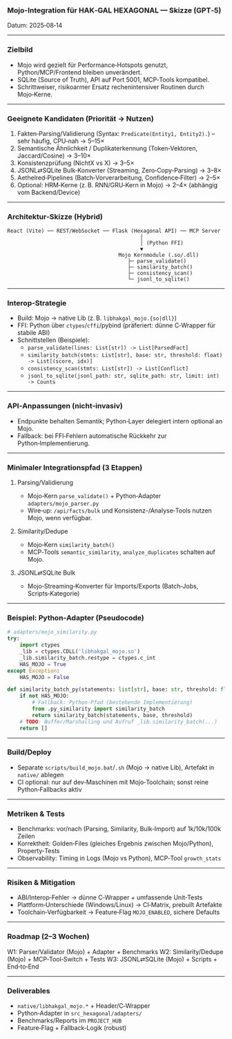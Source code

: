 ### Mojo-Integration für HAK‑GAL HEXAGONAL — Skizze (GPT‑5)

Datum: 2025‑08‑14

---

### Zielbild
- Mojo wird gezielt für Performance‑Hotspots genutzt, Python/MCP/Frontend bleiben unverändert.
- SQLite (Source of Truth), API auf Port 5001, MCP‑Tools kompatibel.
- Schrittweiser, risikoarmer Ersatz rechenintensiver Routinen durch Mojo‑Kerne.

---

### Geeignete Kandidaten (Priorität → Nutzen)
1. Fakten‑Parsing/Validierung (Syntax: `Predicate(Entity1, Entity2).`) – sehr häufig, CPU‑nah → 5–15×
2. Semantische Ähnlichkeit / Duplikaterkennung (Token‑Vektoren, Jaccard/Cosine) → 3–10×
3. Konsistenzprüfung (NichtX vs X) → 3–5×
4. JSONL⇄SQLite Bulk‑Konverter (Streaming, Zero‑Copy‑Parsing) → 3–8×
5. Aethelred‑Pipelines (Batch‑Vorverarbeitung, Confidence‑Filter) → 2–5×
6. Optional: HRM‑Kerne (z. B. RNN/GRU‑Kern in Mojo) → 2–4× (abhängig vom Backend/Device)

---

### Architektur‑Skizze (Hybrid)
```
React (Vite) ── REST/WebSocket ── Flask (Hexagonal API) ── MCP Server
                                           │
                                           │ (Python FFI)
                                           ▼
                                    Mojo Kernmodule (.so/.dll)
                                       ├─ parse_validate()
                                       ├─ similarity_batch()
                                       ├─ consistency_scan()
                                       └─ jsonl_to_sqlite()
```

---

### Interop‑Strategie
- Build: Mojo → native Lib (z. B. `libhakgal_mojo.{so|dll}`)
- FFI: Python über `ctypes`/`cffi`/pybind (präferiert: dünne C‑Wrapper für stabile ABI)
- Schnittstellen (Beispiele):
  - `parse_validate(lines: List[str]) -> List[ParsedFact]`
  - `similarity_batch(stmts: List[str], base: str, threshold: float) -> List[(score, idx)]`
  - `consistency_scan(stmts: List[str]) -> List[Conflict]`
  - `jsonl_to_sqlite(jsonl_path: str, sqlite_path: str, limit: int) -> Counts`

---

### API‑Anpassungen (nicht‑invasiv)
- Endpunkte behalten Semantik; Python‑Layer delegiert intern optional an Mojo.
- Fallback: bei FFI‑Fehlern automatische Rückkehr zur Python‑Implementierung.

---

### Minimaler Integrationspfad (3 Etappen)
1) Parsing/Validierung
   - Mojo‑Kern `parse_validate()` + Python‑Adapter `adapters/mojo_parser.py`
   - Wire‑up: `/api/facts/bulk` und Konsistenz-/Analyse‑Tools nutzen Mojo, wenn verfügbar.

2) Similarity/Dedupe
   - Mojo‑Kern `similarity_batch()`
   - MCP‑Tools `semantic_similarity`, `analyze_duplicates` schalten auf Mojo.

3) JSONL⇄SQLite Bulk
   - Mojo‑Streaming‑Konverter für Imports/Exports (Batch‑Jobs, Scripts‑Kategorie)

---

### Beispiel: Python‑Adapter (Pseudocode)
```python
# adapters/mojo_similarity.py
try:
    import ctypes
    _lib = ctypes.CDLL('libhakgal_mojo.so')
    _lib.similarity_batch.restype = ctypes.c_int
    HAS_MOJO = True
except Exception:
    HAS_MOJO = False

def similarity_batch_py(statements: list[str], base: str, threshold: float) -> list[tuple[float,int]]:
    if not HAS_MOJO:
        # Fallback: Python‑Pfad (bestehende Implementierung)
        from .py_similarity import similarity_batch
        return similarity_batch(statements, base, threshold)
    # TODO: Buffer/Marshalling und Aufruf _lib.similarity_batch(...)
    return []
```

---

### Build/Deploy
- Separate `scripts/build_mojo.bat`/`.sh` (Mojo → native Lib), Artefakt in `native/` ablegen
- CI optional: nur auf dev‑Maschinen mit Mojo‑Toolchain; sonst reine Python‑Fallbacks aktiv

---

### Metriken & Tests
- Benchmarks: vor/nach (Parsing, Similarity, Bulk‑Import) auf 1k/10k/100k Zeilen
- Korrektheit: Golden‑Files (gleiches Ergebnis zwischen Mojo/Python), Property‑Tests
- Observability: Timing in Logs (Mojo vs Python), MCP‑Tool `growth_stats`

---

### Risiken & Mitigation
- ABI/Interop‑Fehler → dünne C‑Wrapper + umfassende Unit‑Tests
- Plattform‑Unterschiede (Windows/Linux) → CI‑Matrix, prebuilt Artefakte
- Toolchain‑Verfügbarkeit → Feature‑Flag `MOJO_ENABLED`, sichere Defaults

---

### Roadmap (2–3 Wochen)
W1: Parser/Validator (Mojo) + Adapter + Benchmarks
W2: Similarity/Dedupe (Mojo) + MCP‑Tool‑Switch + Tests
W3: JSONL⇄SQLite (Mojo) + Scripts + End‑to‑End

---

### Deliverables
- `native/libhakgal_mojo.*` + Header/C‑Wrapper
- Python‑Adapter in `src_hexagonal/adapters/`
- Benchmarks/Reports im `PROJECT_HUB`
- Feature‑Flag + Fallback‑Logik (robust)


